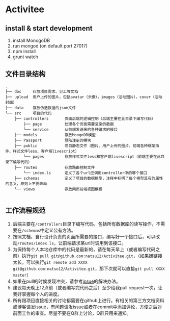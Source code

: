 # Activitee

## install & start development
1. install MonogoDB
2. run mongod (on default port 27017)
3. npm install
4. grunt watch

## 文件目录结构
```
.
├── doc     存放项目需求、分工等文档
├── upload  用户上传的图片，包括avatar（头像），images（活动图片），cover（活动封面）
├── data    存放伪造数据的json文件
└── src     项目的代码
    ├── controllers       页面后端的逻辑控制（后端主要在此目录下编写代码）
        ├── page          处理各个页面需要渲染的数据
        └── service       从前端发送来的各种请求的接口
    ├── models            存放MongoDB模型
    ├── Passport          登陆注册的模块
    ├── public            项目静态文件（图片、用户上传的图片、前端各种框架插件、样式文件less、客户端livescript）
        └── pages         存放样式文件less和客户端livescript（前端主要在此目录下编写代码）
    ├── routes            存放路由控制文件
        └── index.ls      定义了各个url应调用controller中的哪个接口
    ├── schemas           定义了项目的数据模型，注释中标明了每个模型具有的属性的含义，原则上不要改动
    └── views             存放网页前端视图模板
    
```

## 工作流程规范
1. 后端主要在`/controllers`目录下编写代码，包括所有数据库的读写操作，不需要在`/schemas`中定义公有方法。
2. 按照文档，自行设计负责的页面所需要的接口，编写好一个接口后，可以改动`/routes/index.ls`，让前端请求某url时调用到该接口。
3. 为保持每个人本地仓库中的代码是最新的，请在每天早上（或者编写代码之前）执行`git pull git@github.com:natsu12/Activitee.git`，（如果嫌链接太长，可以执行`git remote add XXXX git@github.com:natsu12/Activitee.git`，那下次就可以直接`git pull XXXX master`）
4. 如果在pull的时候发现冲突，请参考[issue](https://github.com/natsu12/Activitee/issues/4)的解决办法。
5. 建议每天晚上12点前（或者编写完代码之后）至少给我pull request一次，让我好掌握每个人的进度。
6. 所有跟项目直接相关的讨论都需要在github上进行。有相关的第三方文档资料或博客请发issue，有问题请发issue或者在commit中添加评论，方便之后对前面工作的审查。尽量不要在Q群上讨论，Q群只用来通知。
